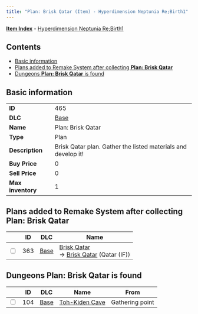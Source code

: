 ```yaml
---
title: "Plan: Brisk Qatar (Item) - Hyperdimension Neptunia Re;Birth1"
---
```


[**Item Index**](/neptunia/rb1/item/index.html) - [Hyperdimension Neptunia Re;Birth1](/neptunia/rb1)

## Contents

- [Basic information](#basic-information)
- [Plans added to Remake System after collecting **Plan: Brisk Qatar**](#plans-added-to-remake-system-after-collecting-plan-brisk-qatar)
- [Dungeons **Plan: Brisk Qatar** is found](#dungeons-plan-brisk-qatar-is-found)

## Basic information

|   |   |
| -- | -- |
| **ID** | 465 |
| **DLC** | [Base](/neptunia/rb1/dlc/1-base.html) |
| **Name** | Plan: Brisk Qatar |
| **Type** | Plan |
| **Description** | Brisk Qatar plan. Gather the listed materials and develop it! |
| **Buy Price** | 0 |
| **Sell Price** | 0 |
| **Max inventory** | 1 |


## Plans added to Remake System after collecting **Plan: Brisk Qatar**

|    | ID | DLC | Name |
| -- | -- | --- | ---- |
| <input type="checkbox" id="rb1-remake-1-363" class="trackbox" /> | 363 | [Base](/neptunia/rb1/dlc/1-base.html) | [Brisk Qatar](/neptunia/rb1/remake/1-363-brisk-qatar.html)<br /> → [Brisk Qatar](/neptunia/rb1/item/1-2302-brisk-qatar.html) (Qatar (IF)) |


## Dungeons **Plan: Brisk Qatar** is found

|    | ID | DLC | Name | From |
| -- | -- | --- | ---- | ---- |
| <input type="checkbox" id="rb1-dungeon-1-104" class="trackbox" /> | 104 | [Base](/neptunia/rb1/dlc/1-base.html) | [Toh-Kiden Cave](/neptunia/rb1/dungeon/1-104-toh-kiden-cave.html) | Gathering point |
